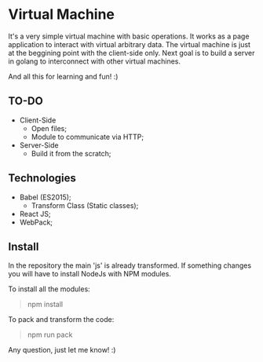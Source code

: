 # Virtual Machine
It's a very simple virtual machine with basic operations. It works as a page application to interact with virtual arbitrary data.
The virtual machine is just at the beggining point with the client-side only. Next goal is to build a server in golang to interconnect with other virtual machines.

And all this for learning and fun! :)

## TO-DO

+ Client-Side
  + Open files;
  + Module to communicate via HTTP;
+ Server-Side
  + Build it from the scratch;

## Technologies

+ Babel (ES2015);
  + Transform Class (Static classes);
+ React JS;
+ WebPack;

## Install

In the repository the main 'js' is already transformed. If something changes you will have to install NodeJs with NPM modules.

To install all the modules:
>npm install

To pack and transform the code:
>npm run pack

Any question, just let me know! :)